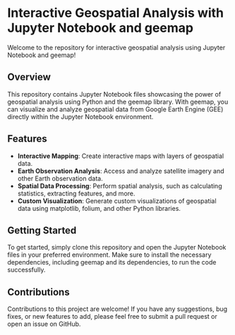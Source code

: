 <!DOCTYPE html>
<html lang="en">
<head>
  <meta charset="UTF-8">
  <meta name="viewport" content="width=device-width, initial-scale=1.0">

</head>
<body>

  <h1>Interactive Geospatial Analysis with Jupyter Notebook and geemap</h1>

  <p>Welcome to the repository for interactive geospatial analysis using Jupyter Notebook and geemap!</p>

  <h2>Overview</h2>

  <p>This repository contains Jupyter Notebook files showcasing the power of geospatial analysis using Python and the geemap library. With geemap, you can visualize and analyze geospatial data from Google Earth Engine (GEE) directly within the Jupyter Notebook environment.</p>

  <h2>Features</h2>

  <ul>
    <li><strong>Interactive Mapping</strong>: Create interactive maps with layers of geospatial data.</li>
    <li><strong>Earth Observation Analysis</strong>: Access and analyze satellite imagery and other Earth observation data.</li>
    <li><strong>Spatial Data Processing</strong>: Perform spatial analysis, such as calculating statistics, extracting features, and more.</li>
    <li><strong>Custom Visualization</strong>: Generate custom visualizations of geospatial data using matplotlib, folium, and other Python libraries.</li>
  </ul>

  <h2>Getting Started</h2>

  <p>To get started, simply clone this repository and open the Jupyter Notebook files in your preferred environment. Make sure to install the necessary dependencies, including geemap and its dependencies, to run the code successfully.</p>



  <h2>Contributions</h2>

  <p>Contributions to this project are welcome! If you have any suggestions, bug fixes, or new features to add, please feel free to submit a pull request or open an issue on GitHub.</p>

</body>
</html>
